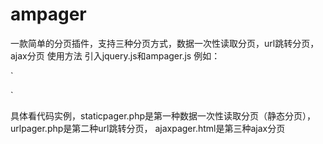 # ampager
一款简单的分页插件，支持三种分页方式，数据一次性读取分页，url跳转分页，ajax分页
使用方法
引入jquery.js和ampager.js
例如：

`<div id="datacontainer"></div>
<div id="pager"></div>
<script type="text/javascript">
    (function() {
        $('#datacontainer').AmPager({
            'pagerName': 'pager',
            'mode': 'static',
            'needNumInput': true,
            'dataCount': 20, //数据总条数（静态分页不需要配置）
            'viewCount': 5, //配置每页显示
            'listCount': 7
        });
    })();
</script>`

具体看代码实例，staticpager.php是第一种数据一次性读取分页（静态分页），
urlpager.php是第二种url跳转分页，
ajaxpager.html是第三种ajax分页
